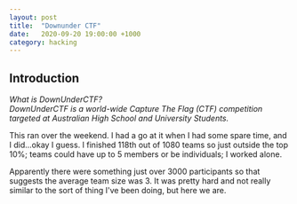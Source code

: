 ```yaml
---
layout: post
title:  "Downunder CTF"
date:   2020-09-20 19:00:00 +1000
category: hacking
---
```


## Introduction
*What is DownUnderCTF?  
DownUnderCTF is a world-wide Capture The Flag (CTF) competition targeted at Australian High School and University Students.*

This ran over the weekend. I had a go at it when I had some spare time, and I did...okay I guess. I finished 118th out of 1080 teams so just outside the top 10%; teams could have up to 5 members or be individuals; I worked alone. 

Apparently there were something just over 3000 participants so that suggests the average team size was 3. It was pretty hard and not really similar to the sort of thing I've been doing, but here we are.
